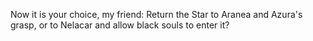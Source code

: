 Now it is your choice, my friend: Return the Star to Aranea and Azura's grasp, or to Nelacar and allow black souls to enter it?
